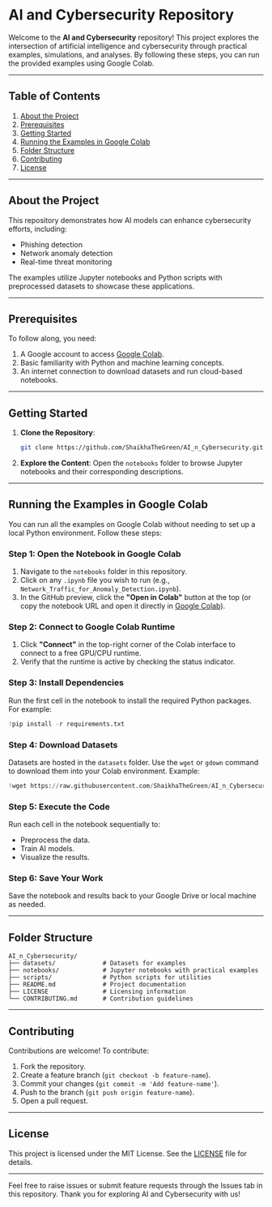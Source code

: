 
# AI and Cybersecurity Repository

Welcome to the **AI and Cybersecurity** repository! This project explores the intersection of artificial intelligence and cybersecurity through practical examples, simulations, and analyses. By following these steps, you can run the provided examples using Google Colab.

---

## Table of Contents

1. [About the Project](#about-the-project)
2. [Prerequisites](#prerequisites)
3. [Getting Started](#getting-started)
4. [Running the Examples in Google Colab](#running-the-examples-in-google-colab)
5. [Folder Structure](#folder-structure)
6. [Contributing](#contributing)
7. [License](#license)

---

## About the Project

This repository demonstrates how AI models can enhance cybersecurity efforts, including:

- Phishing detection
- Network anomaly detection
- Real-time threat monitoring

The examples utilize Jupyter notebooks and Python scripts with preprocessed datasets to showcase these applications.

---

## Prerequisites

To follow along, you need:

1. A Google account to access [Google Colab](https://colab.research.google.com/).
2. Basic familiarity with Python and machine learning concepts.
3. An internet connection to download datasets and run cloud-based notebooks.

---

## Getting Started

1. **Clone the Repository**:
   ```bash
   git clone https://github.com/ShaikhaTheGreen/AI_n_Cybersecurity.git
   ```

2. **Explore the Content**:
   Open the `notebooks` folder to browse Jupyter notebooks and their corresponding descriptions.

---

## Running the Examples in Google Colab

You can run all the examples on Google Colab without needing to set up a local Python environment. Follow these steps:

### Step 1: Open the Notebook in Google Colab

1. Navigate to the `notebooks` folder in this repository.
2. Click on any `.ipynb` file you wish to run (e.g., `Network_Traffic_for_Anomaly_Detection.ipynb`).
3. In the GitHub preview, click the **"Open in Colab"** button at the top (or copy the notebook URL and open it directly in [Google Colab](https://colab.research.google.com/)).

### Step 2: Connect to Google Colab Runtime

1. Click **"Connect"** in the top-right corner of the Colab interface to connect to a free GPU/CPU runtime.
2. Verify that the runtime is active by checking the status indicator.

### Step 3: Install Dependencies

Run the first cell in the notebook to install the required Python packages. For example:
```python
!pip install -r requirements.txt
```

### Step 4: Download Datasets

Datasets are hosted in the `datasets` folder. Use the `wget` or `gdown` command to download them into your Colab environment. Example:
```python
!wget https://raw.githubusercontent.com/ShaikhaTheGreen/AI_n_Cybersecurity/main/datasets/network_traffic.csv
```

### Step 5: Execute the Code

Run each cell in the notebook sequentially to:

- Preprocess the data.
- Train AI models.
- Visualize the results.

### Step 6: Save Your Work

Save the notebook and results back to your Google Drive or local machine as needed.

---

## Folder Structure

```plaintext
AI_n_Cybersecurity/
├── datasets/             # Datasets for examples
├── notebooks/            # Jupyter notebooks with practical examples
├── scripts/              # Python scripts for utilities
├── README.md             # Project documentation
├── LICENSE               # Licensing information
└── CONTRIBUTING.md       # Contribution guidelines
```

---

## Contributing

Contributions are welcome! To contribute:

1. Fork the repository.
2. Create a feature branch (`git checkout -b feature-name`).
3. Commit your changes (`git commit -m 'Add feature-name'`).
4. Push to the branch (`git push origin feature-name`).
5. Open a pull request.

---

## License

This project is licensed under the MIT License. See the [LICENSE](LICENSE) file for details.

---

Feel free to raise issues or submit feature requests through the Issues tab in this repository. Thank you for exploring AI and Cybersecurity with us!
